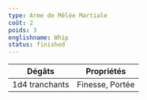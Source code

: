 ```yaml
---
type: Arme de Mêlée Martiale
coût: 2
poids: 3
englishname: Whip
status: finished
---
```


| Dégâts         | Propriétés      |
| -------------- | --------------- |
| 1d4 tranchants | Finesse, Portée |
